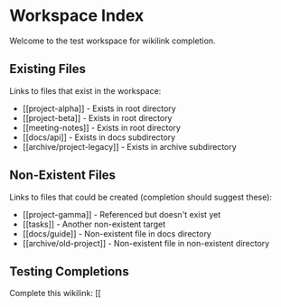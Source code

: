 # Workspace Index

Welcome to the test workspace for wikilink completion.

## Existing Files

Links to files that exist in the workspace:

- [[project-alpha]] - Exists in root directory
- [[project-beta]] - Exists in root directory  
- [[meeting-notes]] - Exists in root directory
- [[docs/api]] - Exists in docs subdirectory
- [[archive/project-legacy]] - Exists in archive subdirectory

## Non-Existent Files

Links to files that could be created (completion should suggest these):

- [[project-gamma]] - Referenced but doesn't exist yet
- [[tasks]] - Another non-existent target
- [[docs/guide]] - Non-existent file in docs directory
- [[archive/old-project]] - Non-existent file in non-existent directory

## Testing Completions

Complete this wikilink: [[
